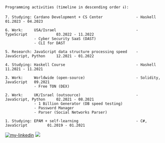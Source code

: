 ```
Programming activities (timeline in descending order 🠗):

7. Studying: Cardano Development + CS Center               - Haskell                01.2023 - 04.2023

6. Work:     USA/Israel                                    - TypeScript             03.2022 - 11.2022
             - Cyber Security SaaS (DAST)
             - CLI for DAST

5. Research: JavaScript data structure processing speed    - JavaScript, Python     12.2021 - 01.2022

4. Studying: Haskell Course                                - Haskell                11.2021 - 11.2021

3. Work:     Worldwide (open-source)                       - Solidity, JavaScript   09.2021
             - Free TON (DEX)

2. Work:     UK/Israel (outsource)                         - JavaScript, Python     02.2021 - 08.2021
             - 1 Billion Generator (DB speed testing)
             - Password Manager
             - Parser (Social Networks Parser)

1. Studying: EPAM + self-learning                          - C#, JavaScript         01.2019 - 01.2021
```
<a href="https://www.linkedin.com/in/lambda-l"><img src="https://img.shields.io/static/v1?label=&labelColor=505050&message=LinkedIn&style=flat&color=0077B5&logo=linkedin" alt="my-linkedin"/></a>
<a href="https://instagram.com/sobakavosne"><img src="https://img.shields.io/static/v1?label=&labelColor=505050&message=Instagram&style=flat&color=white&logo=instagram"></a>

<!--
**lenchevskii/lenchevskii** is a ✨ _special_ ✨ repository because its `README.md` (this file) appears on your GitHub profile.

Here are some ideas to get you started:

- 🔭 I’m currently working on ...
- 🌱 I’m currently learning ...
- 👯 I’m looking to collaborate on ...
- 🤔 I’m looking for help with ...
- 💬 Ask me about ...
- 📫 How to reach me: ...
- 😄 Pronouns: ...
- ⚡ Fun fact: ...
-->
